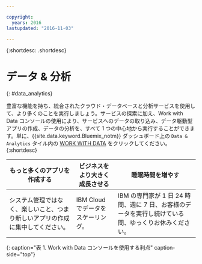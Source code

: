 ```yaml
---

copyright:
  years: 2016
lastupdated: "2016-11-03"

---
```


{:shortdesc: .shortdesc}

# データ & 分析
{: #data_analytics}

豊富な機能を持ち、統合されたクラウド・データベースと分析サービスを使用して、より多くのことを実行しましょう。サービスの探索に加え、Work with Data コンソールの使用により、サービスへのデータの取り込み、データ駆動型アプリの作成、データの分析を、すべて 1 つの中心地から実行することができます。単に、{{site.data.keyword.Bluemix_notm}} ダッシュボード上の `Data &  Analytics` タイル内の [WORK WITH DATA](https://console.ng.bluemix.net/data/services/) をクリックしてください。
{:shortdesc}


もっと多くのアプリを作成する| ビジネスをより大きく成長させる| 睡眠時間を増やす 
---- | ---- | ----
システム管理ではなく、楽しいこと、つまり新しいアプリの作成に集中してください。| IBM Cloud でデータをスケーリング。| IBM の専門家が 1 日 24 時間、週に 7 日、お客様のデータを実行し続けている間、ゆっくりお休みください。
{: caption="表 1. Work with Data コンソールを使用する利点" caption-side="top"}

